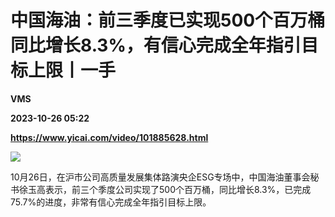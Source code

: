 # 中国海油：前三季度已实现500个百万桶同比增长8.3%，有信心完成全年指引目标上限丨一手
**VMS**

**2023-10-26 05:22**

**https://www.yicai.com/video/101885628.html**

![](http://imgcdn.yicai.com/vms-new/2023/10/9d79ce6e-08e9-4232-ad1e-ca68a10941b5.png) 

10月26日，在沪市公司高质量发展集体路演央企ESG专场中，中国海油董事会秘书徐玉高表示，前三个季度公司实现了500个百万桶，同比增长8.3%，已完成75.7%的进度，非常有信心完成全年指引目标上限。